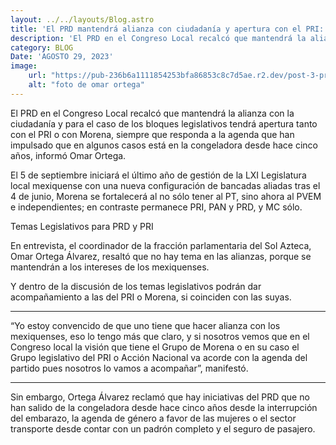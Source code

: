 ```yaml
---
layout: ../../layouts/Blog.astro
title: 'El PRD mantendrá alianza con ciudadanía y apertura con el PRI: Omar Ortega'
description: 'El PRD en el Congreso Local recalcó que mantendrá la alianza con la ciudadanía y para el caso de los bloques legislativos tendrá apertura tanto con el PRI o con Morena...'
category: BLOG 
Date: 'AGOSTO 29, 2023'
image: 
    url: "https://pub-236b6a1111854253bfa86853c8c7d5ae.r2.dev/post-3-prd.jpeg"
    alt: "foto de omar ortega" 
---
```


El PRD en el Congreso Local recalcó que mantendrá la alianza con la ciudadanía y para el caso de los bloques legislativos tendrá apertura tanto con el PRI o con Morena, siempre que responda a la agenda que han impulsado que en algunos casos está en la congeladora desde hace cinco años, informó Omar Ortega.

El 5 de septiembre iniciará el último año de gestión de la LXI Legislatura local mexiquense con una nueva configuración de bancadas aliadas tras el 4 de junio, Morena se fortalecerá al no sólo tener al PT, sino ahora al PVEM e independientes; en contraste permanece PRI, PAN y PRD, y MC sólo.

<span class="font-semibold text-3xl">Temas Legislativos para PRD y PRI<span>

En entrevista, el coordinador de la fracción parlamentaria del Sol Azteca, Omar Ortega Álvarez, resaltó que no hay tema en las alianzas, porque se mantendrán a los intereses de los mexiquenses.

Y dentro de la discusión de los temas legislativos podrán dar acompañamiento a las del PRI o Morena, si coinciden con las suyas.

---
<span class="font-semibold text-3xl">“Yo estoy convencido de que uno tiene que hacer alianza con los mexiquenses, eso lo tengo más que claro, y si nosotros vemos que en el Congreso local la visión que tiene el Grupo de Morena o en su caso el Grupo legislativo del PRI o Acción Nacional va acorde con la agenda del partido pues nosotros lo vamos a acompañar”, manifestó.<span>

---

Sin embargo, Ortega Álvarez reclamó que hay iniciativas del PRD que no han salido de la congeladora desde hace cinco años desde la interrupción del embarazo, la agenda de género a favor de las mujeres o el sector transporte desde contar con un padrón completo y el seguro de pasajero.

